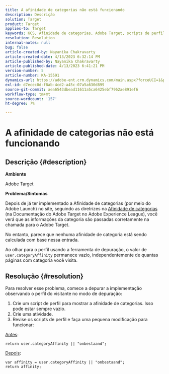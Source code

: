 ```yaml
---
title: A afinidade de categorias não está funcionando
description: Descrição
solution: Target
product: Target
applies-to: Target
keywords: KCS, Afinidade de categorias, Adobe Target, scripts de perfil, user.categoryAffinity
resolution: Resolution
internal-notes: null
bug: false
article-created-by: Nayanika Chakravarty
article-created-date: 4/13/2023 6:32:14 PM
article-published-by: Nayanika Chakravarty
article-published-date: 4/13/2023 6:41:21 PM
version-number: 5
article-number: KA-15591
dynamics-url: https://adobe-ent.crm.dynamics.com/main.aspx?forceUCI=1&pagetype=entityrecord&etn=knowledgearticle&id=adf3bd7f-29da-ed11-a7c7-6045bd0067ea
exl-id: d7ecec0d-f8ab-4cd2-a45c-07a5a630d899
source-git-commit: aea6543dbead11611a5ca6425ebf7962ae891ef6
workflow-type: tm+mt
source-wordcount: '157'
ht-degree: 7%

---
```


# A afinidade de categorias não está funcionando

## Descrição {#description}


<b>Ambiente</b>

Adobe Target

<b>Problema/Sintomas</b>

Depois de já ter implementado a Afinidade de categorias (por meio do Adobe Launch) no site, seguindo as diretrizes na [Afinidade de categorias](https://experienceleague.adobe.com/docs/target/using/audiences/visitor-profiles/category-affinity.html?lang=en) (na Documentação do Adobe Target no Adobe Experience League), você verá que as informações da categoria são passadas corretamente na chamada para o Adobe Target.

No entanto, parece que nenhuma afinidade de categoria está sendo calculada com base nessa entrada.

Ao olhar para o perfil usando a ferramenta de depuração, o valor de `user.categoryAffinity` permanece vazio, independentemente de quantas páginas com categoria você visita.


## Resolução {#resolution}


Para resolver esse problema, comece a depurar a implementação observando o perfil do visitante no modo de depuração:

1. Crie um script de perfil para mostrar a afinidade de categorias. Isso pode estar sempre vazio.
2. Crie uma atividade.
3. Revise os scripts de perfil e faça uma pequena modificação para funcionar:


<u>Antes</u>:


```
return user.categoryAffinity || "onbestaand";
```


<u>Depois</u>:


```
var affinity = user.categoryAffinity || "onbestaand";
return affinity;
```
